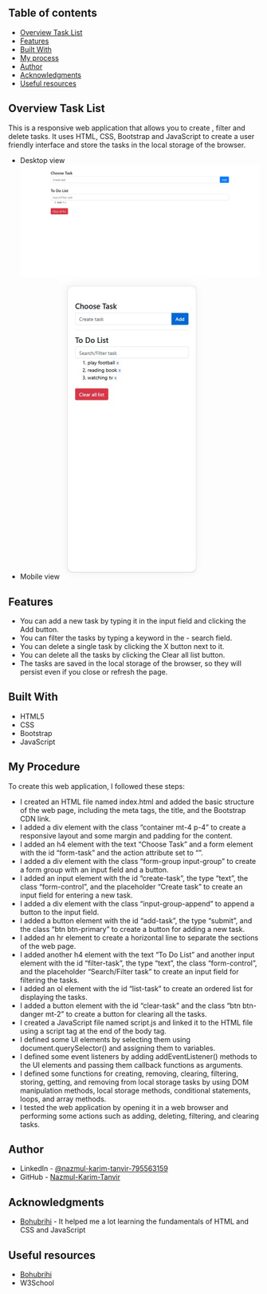 ## Table of contents

- [Overview Task List](#overview-task-list)
- [Features](#features)
- [Built With](#built-with)
- [My process](#my-process)
- [Author](#author)
- [Acknowledgments](#acknowledgments)
- [Useful resources](#useful-resources)

## Overview Task List
This is a responsive web application that allows you to create , filter and delete tasks. It uses HTML, CSS, Bootstrap and JavaScript to create a user friendly interface and store the tasks in the local storage of the browser.

- Desktop view![](images/desktop-view.JPG) 
- Mobile view![](images/mobile-view.JPG)

## Features
- You can add a new task by typing it in the input field and clicking the Add button.
- You can filter the tasks by typing a keyword in the - search field.
- You can delete a single task by clicking the X button next to it.
- You can delete all the tasks by clicking the Clear all list button.
- The tasks are saved in the local storage of the browser, so they will persist even if you close or refresh the page.

## Built With

- HTML5 
- CSS
- Bootstrap
- JavaScript

## My Procedure
To create this web application, I followed these steps:

- I created an HTML file named index.html and added the basic structure of the web page, including the meta tags, the title, and the Bootstrap CDN link.
- I added a div element with the class “container mt-4 p-4” to create a responsive layout and some margin and padding for the content.
- I added an h4 element with the text “Choose Task” and a form element with the id “form-task” and the action attribute set to “”.
- I added a div element with the class “form-group input-group” to create a form group with an input field and a button.
- I added an input element with the id “create-task”, the type “text”, the class “form-control”, and the placeholder “Create task” to create an input field for entering a new task.
- I added a div element with the class “input-group-append” to append a button to the input field.
- I added a button element with the id “add-task”, the type “submit”, and the class “btn btn-primary” to create a button for adding a new task.
- I added an hr element to create a horizontal line to separate the sections of the web page.
- I added another h4 element with the text “To Do List” and another input element with the id “filter-task”, the type “text”, the class “form-control”, and the placeholder “Search/Filter task” to create an input field for filtering the tasks.
- I added an ol element with the id “list-task” to create an ordered list for displaying the tasks.
- I added a button element with the id “clear-task” and the class “btn btn-danger mt-2” to create a button for clearing all the tasks.
- I created a JavaScript file named script.js and linked it to the HTML file using a script tag at the end of the body tag.
- I defined some UI elements by selecting them using document.querySelector() and assigning them to variables.
- I defined some event listeners by adding addEventListener() methods to the UI elements and passing them callback functions as arguments.
- I defined some functions for creating, removing, clearing, filtering, storing, getting, and removing from local storage tasks by using DOM manipulation methods, local storage methods, conditional statements, loops, and array methods.
- I tested the web application by opening it in a web browser and performing some actions such as adding, deleting, filtering, and clearing tasks.

## Author

- LinkedIn - [@nazmul-karim-tanvir-795563159](https://www.linkedin.com/feed/)
- GitHub - [Nazmul-Karim-Tanvir ](https://github.com/Nazmul-Karim-Tanvir)

## Acknowledgments

- [Bohubrihi](https://bohubrihi.com/) - It helped me a lot learning the fundamentals of HTML and CSS and JavaScript

## Useful resources
- [Bohubrihi](https://bohubrihi.com/) 
- W3School
